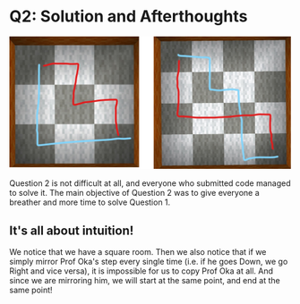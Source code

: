 # Q2: Solution and Afterthoughts

![](../imgs/maze.png)

Question 2 is not difficult at all, and everyone who submitted code managed to solve it. The main objective of Question 2 was to give everyone a breather and more time to solve Question 1.

## It's all about intuition!

We notice that we have a square room. Then we also notice that if we simply mirror Prof Oka's step every single time (i.e. if he goes Down, we go Right and vice versa), it is impossible for us to copy Prof Oka at all. And since we are mirroring him, we will start at the same point, and end at the same point!